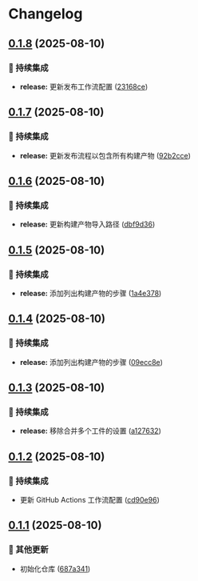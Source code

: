 # Changelog

## [0.1.8](https://github.com/wuliya336/pic-image-api/compare/v0.1.7...v0.1.8) (2025-08-10)


### 🎡 持续集成

* **release:** 更新发布工作流配置 ([23168ce](https://github.com/wuliya336/pic-image-api/commit/23168ce20010e51e3dce6ad116aff33c2c9930fc))

## [0.1.7](https://github.com/wuliya336/pic-image-api/compare/v0.1.6...v0.1.7) (2025-08-10)


### 🎡 持续集成

* **release:** 更新发布流程以包含所有构建产物 ([92b2cce](https://github.com/wuliya336/pic-image-api/commit/92b2ccebe83de3980dabd203063b3ae22f88cb70))

## [0.1.6](https://github.com/wuliya336/pic-image-api/compare/v0.1.5...v0.1.6) (2025-08-10)


### 🎡 持续集成

* **release:** 更新构建产物导入路径 ([dbf9d36](https://github.com/wuliya336/pic-image-api/commit/dbf9d363f1f7a11230c2c802e641e787d0a35d69))

## [0.1.5](https://github.com/wuliya336/pic-image-api/compare/v0.1.4...v0.1.5) (2025-08-10)


### 🎡 持续集成

* **release:** 添加列出构建产物的步骤 ([1a4e378](https://github.com/wuliya336/pic-image-api/commit/1a4e37814ed787a1bf4f692346b0fe049113e336))

## [0.1.4](https://github.com/wuliya336/pic-image-api/compare/v0.1.3...v0.1.4) (2025-08-10)


### 🎡 持续集成

* **release:** 添加列出构建产物的步骤 ([09ecc8e](https://github.com/wuliya336/pic-image-api/commit/09ecc8ed3a28d1d30ebcfcd798b1954db02ac838))

## [0.1.3](https://github.com/wuliya336/pic-image-api/compare/v0.1.2...v0.1.3) (2025-08-10)


### 🎡 持续集成

* **release:** 移除合并多个工件的设置 ([a127632](https://github.com/wuliya336/pic-image-api/commit/a127632e9243a1a4d130d17cfe5adc0ee1ab8d41))

## [0.1.2](https://github.com/wuliya336/pic-image-api/compare/v0.1.1...v0.1.2) (2025-08-10)


### 🎡 持续集成

* 更新 GitHub Actions 工作流配置 ([cd90e96](https://github.com/wuliya336/pic-image-api/commit/cd90e96c9c008aa9049eb127a4d350873640210d))

## [0.1.1](https://github.com/wuliya336/pic-image-api/compare/v0.1.0...v0.1.1) (2025-08-10)


### 🔧 其他更新

* 初始化仓库 ([687a341](https://github.com/wuliya336/pic-image-api/commit/687a341a387cee2b0f24854c4aca95422d6797c9))
